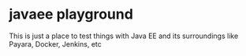 # javaee playground

This is just a place to test things with Java EE and its surroundings like Payara, Docker, Jenkins, etc
